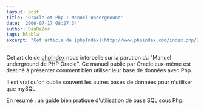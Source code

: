 ```yaml
---
layout: post
title: 'Oracle et Php : Manuel underground'
date: '2006-07-17 08:27:34'
author: DanRaZor
tags: blabla
excerpt: "Cet article de [phpIndex](http://www.phpindex.com/index.php/2006/07/17/2268-le-manuel-underground-de-php-oracle) nous interpelle sur la parution du &quot;Manuel underground de PHP Oracle&quot;.     \nCe manuel publié par Oracle eux-même est destiné à présenter comment bien utiliser   leur base de données avec Php.  \n  \nIl est vrai qu'on      …"
---
```


Cet article de [phpIndex](http://www.phpindex.com/index.php/2006/07/17/2268-le-manuel-underground-de-php-oracle) nous interpelle sur la parution du &quot;Manuel underground de PHP Oracle&quot;.
Ce manuel publié par Oracle eux-même est destiné à présenter comment bien utiliser   leur base de données avec Php.

Il est vrai qu'on oublie souvent les autres bases de données pour n'utiliser que mySQL.

En résumé : un guide bien pratique d'utilisation de base SQL sous Php.
